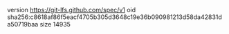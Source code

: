 version https://git-lfs.github.com/spec/v1
oid sha256:c8618af86f5eacf4705b305d3648c19e36b090981213d58da42831da50719baa
size 14935
